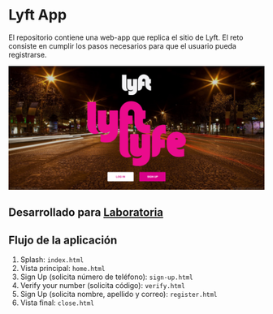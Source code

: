 # Lyft App
El repositorio contiene una web-app que replica el sitio de Lyft. El reto consiste en cumplir los pasos necesarios para que el usuario pueda registrarse.

![Vista Desktop](https://github.com/milagrospalma/app-lyft/blob/master/assets/docs/desktop.png)

## Desarrollado para [Laboratoria](http://laboratoria.la)

## Flujo de la aplicación
1. Splash: `index.html`
2. Vista principal: `home.html`
3. Sign Up (solicita número de teléfono): `sign-up.html`
4. Verify your number (solicita código): `verify.html`
5. Sign Up (solicita nombre, apellido y correo): `register.html`
6. Vista final: `close.html`
